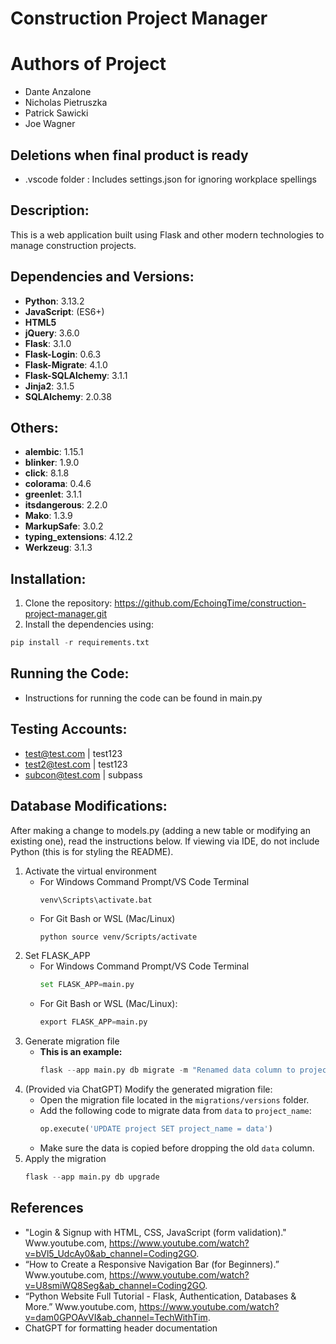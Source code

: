# Construction Project Manager

# Authors of Project

- Dante Anzalone
- Nicholas Pietruszka
- Patrick Sawicki
- Joe Wagner

## Deletions when final product is ready

- .vscode folder : Includes settings.json for ignoring workplace spellings

## Description:

This is a web application built using Flask and other modern technologies to manage construction projects.

## Dependencies and Versions:

- **Python**: 3.13.2
- **JavaScript**: (ES6+)
- **HTML5**
- **jQuery**: 3.6.0
- **Flask**: 3.1.0
- **Flask-Login**: 0.6.3
- **Flask-Migrate**: 4.1.0
- **Flask-SQLAlchemy**: 3.1.1
- **Jinja2**: 3.1.5
- **SQLAlchemy**: 2.0.38

## Others:

- **alembic**: 1.15.1
- **blinker**: 1.9.0
- **click**: 8.1.8
- **colorama**: 0.4.6
- **greenlet**: 3.1.1
- **itsdangerous**: 2.2.0
- **Mako**: 1.3.9
- **MarkupSafe**: 3.0.2
- **typing_extensions**: 4.12.2
- **Werkzeug**: 3.1.3

## Installation:

1. Clone the repository: https://github.com/EchoingTime/construction-project-manager.git
2. Install the dependencies using:

```python
pip install -r requirements.txt
```

## Running the Code:

- Instructions for running the code can be found in main.py

## Testing Accounts:

- test@test.com | test123
- test2@test.com | test123
- subcon@test.com | subpass

## Database Modifications:

After making a change to models.py (adding a new table or modifying an existing one), read the instructions below. If viewing via IDE, do not include Python (this is for styling the README).

1. Activate the virtual environment
   - For Windows Command Prompt/VS Code Terminal
     ```python
     venv\Scripts\activate.bat
     ```
   - For Git Bash or WSL (Mac/Linux)
     ```
     python source venv/Scripts/activate
     ```
2. Set FLASK_APP
   - For Windows Command Prompt/VS Code Terminal
     ```python
     set FLASK_APP=main.py
     ```
   - For Git Bash or WSL (Mac/Linux):
     ```python
     export FLASK_APP=main.py
     ```
3. Generate migration file
   - **This is an example:**
     ```python
     flask --app main.py db migrate -m "Renamed data column to project_name"
     ```
4. (Provided via ChatGPT) Modify the generated migration file:
   - Open the migration file located in the `migrations/versions` folder.
   - Add the following code to migrate data from `data` to `project_name`:
     ```python
     op.execute('UPDATE project SET project_name = data')
     ```
   - Make sure the data is copied before dropping the old `data` column.
5. Apply the migration
   ```python
   flask --app main.py db upgrade
   ```

## References

- "Login & Signup with HTML, CSS, JavaScript (form validation)." Www.youtube.com, https://www.youtube.com/watch?v=bVl5_UdcAy0&ab_channel=Coding2GO.
- “How to Create a Responsive Navigation Bar (for Beginners).” Www.youtube.com, https://www.youtube.com/watch?v=U8smiWQ8Seg&ab_channel=Coding2GO.
- “Python Website Full Tutorial - Flask, Authentication, Databases & More.” Www.youtube.com, https://www.youtube.com/watch?v=dam0GPOAvVI&ab_channel=TechWithTim.
- ChatGPT for formatting header documentation

